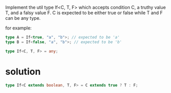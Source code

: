 Implement the util type If<C, T, F> which accepts condition C, a truthy value T, and a falsy value F. C is expected to be either true or false while T and F can be any type.

for example:

```ts
type A = If<true, "a", "b">; // expected to be 'a'
type B = If<false, "a", "b">; // expected to be 'b'
```

```ts
type If<C, T, F> = any;
```

# solution

```ts
type If<C extends boolean, T, F> = C extends true ? T : F;
```
